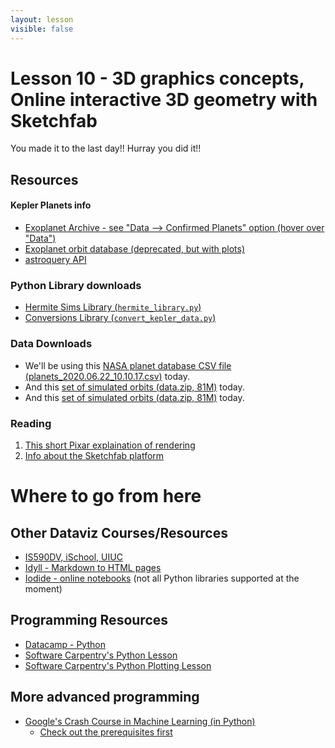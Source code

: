 ```yaml
---
layout: lesson
visible: false
---
```


# Lesson 10 - 3D graphics concepts, Online interactive 3D geometry with Sketchfab

You made it to the last day!!  Hurray you did it!!

## Resources

#### Kepler Planets info

 * [Exoplanet Archive - see "Data --> Confirmed Planets" option (hover over "Data")](https://exoplanetarchive.ipac.caltech.edu/)
 * [Exoplanet orbit database (deprecated, but with plots)](http://exoplanets.org/)
 * [astroquery API](https://astroquery.readthedocs.io/en/latest/exoplanet_orbit_database/exoplanet_orbit_database.html)


### Python Library downloads

 * <a href="https://raw.githubusercontent.com/jnaiman/csci-p-14110_su2020/master/lesson09/hermite_library.py" download>Hermite Sims Library (`hermite_library.py`)</a>
 * <a href="https://raw.githubusercontent.com/jnaiman/csci-p-14110_su2020/master/lesson09/convert_kepler_data.py">Conversions Library (`convert_kepler_data.py`)</a>


### Data Downloads

 * We'll be using this <a href="https://jnaiman.github.io/csci-p-14110_su2020/lesson08/planets_2020.06.22_10.10.17.csv" download>NASA planet database CSV file (planets\_2020.06.22\_10.10.17.csv)</a> today.
 * And this <a href="https://github.com/jnaiman/csci-p-14110_su2020/raw/master/lesson09/data.zip" download>set of simulated orbits (data.zip, 81M)</a> today.
 * And this <a href="https://github.com/jnaiman/csci-p-14110_su2020/raw/master/lesson09/data.zip" download>set of simulated orbits (data.zip, 81M)</a> today.


### Reading

1. [This short Pixar explaination of rendering](https://www.youtube.com/watch?v=NEzJH-JrAdw) 
1. [Info about the Sketchfab platform](https://sketchfab.com/features)

# Where to go from here

## Other Dataviz Courses/Resources

 * [IS590DV, iSchool, UIUC](https://uiuc-ischool-dataviz.github.io/spring2020/)
 * [Idyll - Markdown to HTML pages](https://idyll-lang.org/)
 * [Iodide - online notebooks](https://alpha.iodide.io/) (not all Python libraries supported at the moment)
 
## Programming Resources

 * [Datacamp - Python](https://www.datacamp.com/learn-python-with-anaconda/?utm_source=adwords_ppc&utm_campaignid=1565610606&utm_adgroupid=64773273292&utm_device=c&utm_keyword=%2Bdatacamp%20%2Bpython&utm_matchtype=b&utm_network=g&utm_adpostion=&utm_creative=295213453172&utm_targetid=aud-763347114660:kwd-414126611260&utm_loc_interest_ms=&utm_loc_physical_ms=9022185&gclid=Cj0KCQjwupD4BRD4ARIsABJMmZ-8hqS8Z4pV_JkDtGobwFvKEdzsbjkL2Swqcd2aADCpBkNyplPJmaEaAld3EALw_wcB)
 * [Software Carpentry's Python Lesson](https://swcarpentry.github.io/python-novice-inflammation/)
 * [Software Carpentry's Python Plotting Lesson](http://swcarpentry.github.io/python-novice-gapminder/)
 
## More advanced programming
 
 * [Google's Crash Course in Machine Learning (in Python)](https://developers.google.com/machine-learning/crash-course)
   * [Check out the prerequisites first](https://developers.google.com/machine-learning/crash-course/prereqs-and-prework)
